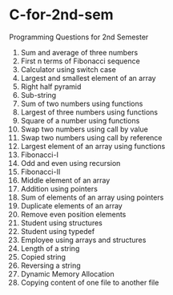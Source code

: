 # C-for-2nd-sem
Programming Questions for 2nd Semester
01. Sum and average of three numbers
02. First n terms of Fibonacci sequence
03. Calculator using switch case
04. Largest and smallest element of an array
05. Right half pyramid
06. Sub-string
07. Sum of two numbers using functions
08. Largest of three numbers using functions
09. Square of a number using functions
10. Swap two numbers using call by value
11. Swap two numbers using call by reference
12. Largest element of an array using functions
13. Fibonacci-I
14. Odd and even using recursion
15. Fibonacci-II
16. Middle element of an array
17. Addition using pointers
18. Sum of elements of an array using pointers
19. Duplicate elements of an array
20. Remove even position elements
21. Student using structures
22. Student using typedef
23. Employee using arrays and structures
24. Length of a string
25. Copied string
26. Reversing a string
27. Dynamic Memory Allocation
28. Copying content of one file to another file